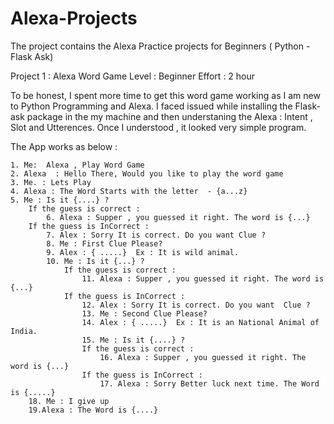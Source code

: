 # Alexa-Projects
The project contains the Alexa Practice projects for Beginners ( Python - Flask Ask)

Project 1 : Alexa Word Game
Level : Beginner
Effort : 2 hour

To be honest, I spent more time to get this word game working as I am new to Python Programming and Alexa. I faced issued while installing the Flask-ask package in the my machine  and  then understaning the Alexa : Intent , Slot and Utterences.
Once I understood , it looked very simple program.

The App works as below :

	1. Me:  Alexa , Play Word Game
	2. Alexa  : Hello There, Would you like to play the word game
	3. Me. : Lets Play
	4. Alexa : The Word Starts with the letter  - {a...z}
	5. Me : Is it {....} ?
		If the guess is correct : 
			6. Alexa : Supper , you guessed it right. The word is {...}
		If the guess is InCorrect :
			7. Alex : Sorry It is correct. Do you want Clue ?
			8. Me : First Clue Please?
			9. Alex : { .....}  Ex : It is wild animal.
			10. Me : Is it {...} ?
				If the guess is correct : 
					11. Alexa : Supper , you guessed it right. The word is {...}
				If the guess is InCorrect :
					12. Alex : Sorry It is correct. Do you want  Clue ?
					13. Me : Second Clue Please?
					14. Alex : { .....}  Ex : It is an National Animal of India.
					15. Me : Is it {....} ?
					If the guess is correct : 
						16. Alexa : Supper , you guessed it right. The word is {...}
					If the guess is InCorrect :
						17. Alexa : Sorry Better luck next time. The Word is {.....}
		18. Me : I give up
		19.Alexa : The Word is {....}
					
					
	


